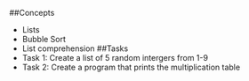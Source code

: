 ##Concepts
- Lists
- Bubble Sort
- List comprehension
##Tasks
- Task 1:  Create a list of 5 random intergers from 1-9
- Task 2: Create a program that prints the multiplication table
